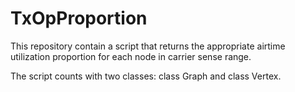 # TxOpProportion
This repository contain a script that returns the appropriate airtime utilization proportion for each node in carrier sense range.

The script counts with two classes: class Graph and class Vertex.
